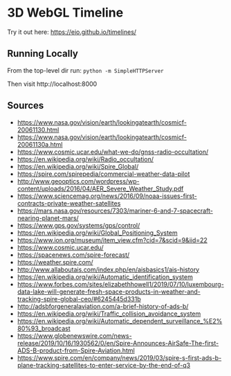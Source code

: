 # 3D WebGL Timeline #

Try it out here: https://eio.github.io/timelines/


## Running Locally ##

From the top-level dir run:
`python -m SimpleHTTPServer`

Then visit http://localhost:8000


## Sources ##

- https://www.nasa.gov/vision/earth/lookingatearth/cosmicf-20061130.html
- https://www.nasa.gov/vision/earth/lookingatearth/cosmicf-20061130a.html
- https://www.cosmic.ucar.edu/what-we-do/gnss-radio-occultation/
- https://en.wikipedia.org/wiki/Radio_occultation/
- https://en.wikipedia.org/wiki/Spire_Global/
- https://spire.com/spirepedia/commercial-weather-data-pilot
- http://www.geooptics.com/wordpress/wp-content/uploads/2016/04/AER_Severe_Weather_Study.pdf
- https://www.sciencemag.org/news/2016/09/noaa-issues-first-contracts-private-weather-satellites
- https://mars.nasa.gov/resources/7303/mariner-6-and-7-spacecraft-nearing-planet-mars/
- https://www.gps.gov/systems/gps/control/
- https://en.wikipedia.org/wiki/Global_Positioning_System
- https://www.ion.org/museum/item_view.cfm?cid=7&scid=9&iid=22
- https://www.cosmic.ucar.edu/
- https://spacenews.com/spire-forecast/
- https://weather.spire.com/
- http://www.allaboutais.com/index.php/en/aisbasics1/ais-history
- https://en.wikipedia.org/wiki/Automatic_identification_system
- https://www.forbes.com/sites/elizabethhowell1/2019/07/10/luxembourg-data-lake-will-generate-fresh-space-products-in-weather-and-tracking-spire-global-ceo/#6245445d331b
- http://adsbforgeneralaviation.com/a-brief-history-of-ads-b/
- https://en.wikipedia.org/wiki/Traffic_collision_avoidance_system
- https://en.wikipedia.org/wiki/Automatic_dependent_surveillance_%E2%80%93_broadcast
- https://www.globenewswire.com/news-release/2019/10/16/1930562/0/en/Spire-Announces-AirSafe-The-first-ADS-B-product-from-Spire-Aviation.html
- https://www.spire.com/en/company/news/2019/03/spire-s-first-ads-b-plane-tracking-satellites-to-enter-service-by-the-end-of-q3
